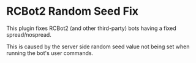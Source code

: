 # RCBot2 Random Seed Fix

This plugin fixes RCBot2 (and other third-party) bots having a fixed spread/nospread.

This is caused by the server side random seed value not being set when running the bot's user commands.
